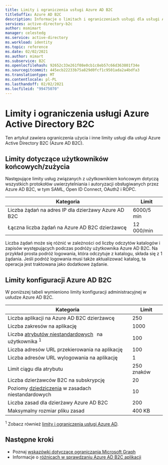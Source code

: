 ```yaml
---
title: Limity i ograniczenia usługi Azure AD B2C
titleSuffix: Azure AD B2C
description: Informacje o limitach i ograniczeniach usługi dla usługi Azure Active Directory B2C.
services: active-directory-b2c
author: msmimart
manager: celestedg
ms.service: active-directory
ms.workload: identity
ms.topic: reference
ms.date: 02/02/2021
ms.author: mimart
ms.subservice: B2C
ms.openlocfilehash: 92652c33e261f08e0cb1c8eb57c66d363801f34e
ms.sourcegitcommit: 445ecb22233b75a829d0fcf1c9501ada2a4bdfa3
ms.translationtype: MT
ms.contentlocale: pl-PL
ms.lasthandoff: 02/02/2021
ms.locfileid: "99475070"
---
```

# <a name="azure-active-directory-b2c-service-limits-and-restrictions"></a>Limity i ograniczenia usługi Azure Active Directory B2C

Ten artykuł zawiera ograniczenia użycia i inne limity usługi dla usługi Azure Active Directory B2C (Azure AD B2C).

## <a name="end-userconsumption-related-limits"></a>Limity dotyczące użytkowników końcowych/zużycia

Następujące limity usług związanych z użytkownikiem końcowym dotyczą wszystkich protokołów uwierzytelniania i autoryzacji obsługiwanych przez Azure AD B2C, w tym SAML, Open ID Connect, OAuth2 i ROPC.

|Kategoria |Limit    |
|---------|---------|
|Liczba żądań na adres IP dla dzierżawy Azure AD B2C       |6000/5 min          |
|Łączna liczba żądań na Azure AD B2C dzierżawcę     |12 000/min          |

Liczba żądań może się różnić w zależności od liczby odczytów katalogów i zapisów występujących podczas podróży użytkownika Azure AD B2C. Na przykład prosta podróż logowania, która odczytuje z katalogu, składa się z 1 żądania. Jeśli podróż logowania musi także aktualizować katalog, ta operacja jest traktowana jako dodatkowe żądanie.

## <a name="azure-ad-b2c-configuration-limits"></a>Limity konfiguracji Azure AD B2C

W poniższej tabeli wymieniono limity konfiguracji administracyjnej w usłudze Azure AD B2C.

|Kategoria  |Limit  |
|---------|---------|
|Liczba aplikacji na Azure AD B2C dzierżawcę   |250           |
|Liczba zakresów na aplikację        |1000          |
|Liczba [atrybutów niestandardowych](user-profile-attributes.md#extension-attributes)   na użytkownika <sup>1</sup>       |100         |
|Liczba adresów URL przekierowania na aplikację       |100         |
|Liczba adresów URL wylogowania na aplikację        |1          |
|Limit ciągu dla atrybutu      |250 znaków          |
|Liczba dzierżawców B2C na subskrypcję      |20         |
|Poziomy [dziedziczenia](custom-policy-overview.md#inheritance-model) w zasadach niestandardowych     |10         |
|Liczba zasad dla dzierżawy Azure AD B2C      |200          |
|Maksymalny rozmiar pliku zasad      |400 KB          |

<sup>1</sup> Zobacz również [limity i ograniczenia usługi Azure AD](../active-directory/enterprise-users/directory-service-limits-restrictions.md).

## <a name="next-steps"></a>Następne kroki

- Poznaj [wskazówki dotyczące ograniczania Microsoft Graph](/graph/throttling) 
- Informacje o [różnicach w sprawdzaniu Azure AD B2C aplikacji](../active-directory/develop/supported-accounts-validation.md)













